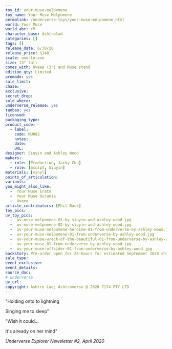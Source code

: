 ```yaml
---
toy_id: your-muse-melpomene
toy_name: Your Muse Melpomene
permalink: /underverse-toys/your-muse-melpomene.html
world: Your Muse
world_abr: YM
character_base: Ashtrolad
categories: []
tags: []
release_date: 6/30/20
release_price: $140
scale: one-to-one
size: 13" tall
comes_with: Uveee (3") and Muse stand
edition_qty: Limited
premade: yes
sale_limit: 
chase: 
exclusive: 
secret_drop:
sold_where: 
underverse_release: yes
taobao: yes
licensed:
packaging_type:
product_code: 
  - label: 
    code: MU002
    notes: 
    date: 
    URL:
designer: Siuyin and Ashley Wood
makers:
  - role: [Production, Jacky Chu]
  - role: [Sculpt, Siuyin]
materials: [vinyl]
points_of_articulation: 
variants: 
you_might_also_like:
  -  Your Muse Erato
  -  Your Muse Ourania
  -  Uveee
article_contributors: [Phil Back]
toy_pics:
uv_toy_pics:
  -  uv-muse-melpomene-01-by-siuyin-and-ashley-wood.jpg
  -  uv-muse-melpomene-02-by-siuyin-and-ashley-wood.jpg
  -  uv-your-muse-melpomene-heroine-01-from-underverse-by-ashley-wood.jpg
  -  uv-your-muse-melpomene-01-from-underverse-by-ashley-wood.jpg
  -  uv-your-muse-wreck-of-the-beautiful-01-from-underverse-by-ashley-wood.jpg
  -  uv-your-muse-01-from-underverse-by-ashley-wood.jpg
  -  uv-your-muse-offsider-01-from-underverse-by-ashley-wood.jpg
backstory: Pre-order open for 24-hours for estimated September 2020 shipping. Due to the production process each final figure will have unique variations in their texture patterns. In Greek, "Melpomene" means "to sing" or "one that is melodious" - Initially The Muse of Chorus, then she became The Muse of Tragedy. She is often represented with a tragic mask and wearing the cothurnus, boots traditionally worn by tragic actors. - wikipedia.com
sale_type: 
event_exclusive: 
event_details:
source_doc:
# underverse
uv_url: 
copyright: Ashtro Lad; Ashtroverse @ 2020 7174 PTY LTD
---
```

"Holding onto to lightning

Singing me to sleep"

"Wish it could...

It's already on her mind"

<cite>Underverse Explorer Newsletter #2, April 2020</cite> 